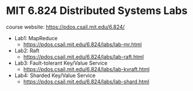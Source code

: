 # MIT 6.824 Distributed Systems Labs

course website: https://pdos.csail.mit.edu/6.824/

- Lab1: MapReduce
  - https://pdos.csail.mit.edu/6.824/labs/lab-mr.html
- Lab2: Raft
  - https://pdos.csail.mit.edu/6.824/labs/lab-raft.html
- Lab3: Fault-tolerant Key/Value Service
  - https://pdos.csail.mit.edu/6.824/labs/lab-kvraft.html
- Lab4: Sharded Key/Value Service
  - https://pdos.csail.mit.edu/6.824/labs/lab-shard.html

